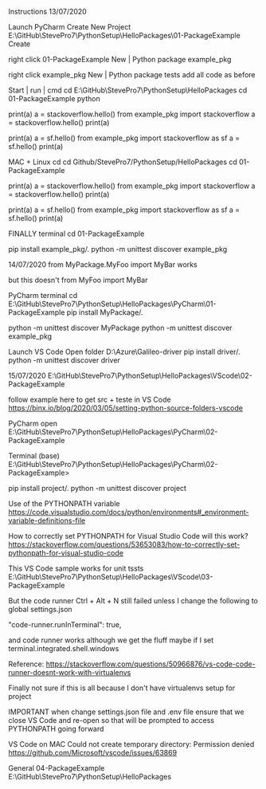 Instructions
13/07/2020


Launch PyCharm
Create New Project
E:\GitHub\StevePro7\PythonSetup\HelloPackages\01-PackageExample
Create


right click 01-PackageExample
New | Python package
example_pkg

right click example_pkg
New | Python package
tests
add all code as before

Start | run | cmd
cd E:\GitHub\StevePro7\PythonSetup\HelloPackages
cd 01-PackageExample
python

print(a)
a = stackoverflow.hello()
from example_pkg import stackoverflow
a = stackoverflow.hello()
print(a)

print(a)
a = sf.hello()
from example_pkg import stackoverflow as sf
a = sf.hello()
print(a)


MAC + Linux
cd
cd Github/StevePro7/PythonSetup/HelloPackages
cd 01-PackageExample

print(a)
a = stackoverflow.hello()
from example_pkg import stackoverflow
a = stackoverflow.hello()
print(a)

print(a)
a = sf.hello()
from example_pkg import stackoverflow as sf
a = sf.hello()
print(a)


FINALLY
terminal
cd 01-PackageExample

pip install example_pkg/.
python -m unittest discover example_pkg


14/07/2020
from MyPackage.MyFoo import MyBar
works

but this doesn't
from MyFoo import MyBar

PyCharm terminal
cd E:\GitHub\StevePro7\PythonSetup\HelloPackages\PyCharm\01-PackageExample
pip install MyPackage/.

python -m unittest discover MyPackage
python -m unittest discover example_pkg


Launch VS Code
Open folder
D:\Azure\Galileo-driver
pip install driver/.
python -m unittest discover driver


15/07/2020
E:\GitHub\StevePro7\PythonSetup\HelloPackages\VScode\02-PackageExample

follow example here to get src + teste in VS Code
https://binx.io/blog/2020/03/05/setting-python-source-folders-vscode


PyCharm
open E:\GitHub\StevePro7\PythonSetup\HelloPackages\PyCharm\02-PackageExample

Terminal
(base) E:\GitHub\StevePro7\PythonSetup\HelloPackages\PyCharm\02-PackageExample>

pip install project/.
python -m unittest discover project


Use of the PYTHONPATH variable
https://code.visualstudio.com/docs/python/environments#_environment-variable-definitions-file


How to correctly set PYTHONPATH for Visual Studio Code
will this work?
https://stackoverflow.com/questions/53653083/how-to-correctly-set-pythonpath-for-visual-studio-code


This VS Code sample works for unit tssts 
E:\GitHub\StevePro7\PythonSetup\HelloPackages\VScode\03-PackageExample

But the code runner Ctrl + Alt + N still failed
unless I change the following to global settings.json

"code-runner.runInTerminal": true,

and code runner works although we get the fluff
maybe if I set 
terminal.integrated.shell.windows

Reference:
https://stackoverflow.com/questions/50966876/vs-code-code-runner-doesnt-work-with-virtualenvs

Finally not sure if this is all because I don't have virtualenvs setup for project


IMPORTANT
when change settings.json file and .env file
ensure that we close VS Code and re-open
so that will be prompted to access PYTHONPATH 
going forward


VS Code on MAC
Could not create temporary directory: Permission denied
https://github.com/Microsoft/vscode/issues/63869



General
04-PackageExample
E:\GitHub\StevePro7\PythonSetup\HelloPackages